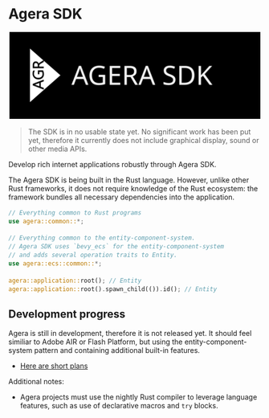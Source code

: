 # Agera SDK

<p align="center">

<img src="./assets/logo.svg" width="500">

</p>

> The SDK is in no usable state yet. No significant work has been put yet, therefore it currently does not include graphical display, sound or other media APIs.

Develop rich internet applications robustly through Agera SDK.

The Agera SDK is being built in the Rust language. However, unlike other Rust frameworks, it does not require knowledge of the Rust ecosystem: the framework bundles all necessary dependencies into the application.

```rust
// Everything common to Rust programs
use agera::common::*;

// Everything common to the entity-component-system.
// Agera SDK uses `bevy_ecs` for the entity-component-system
// and adds several operation traits to Entity.
use agera::ecs::common::*;

agera::application::root(); // Entity
agera::application::root().spawn_child(()).id(); // Entity
```

## Development progress

Agera is still in development, therefore it is not released yet. It should feel similiar to Adobe AIR or Flash Platform, but using the entity-component-system pattern and containing additional built-in features.

- [Here are short plans](docs/plans.md)

Additional notes:

- Agera projects must use the nightly Rust compiler to leverage language features, such as use of declarative macros and `try` blocks.
